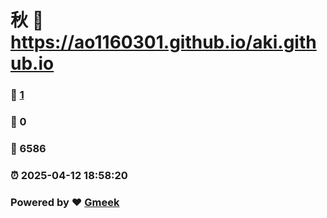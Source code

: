 # 秋 :link: https://ao1160301.github.io/aki.github.io 
### :page_facing_up: [1](https://ao1160301.github.io/aki.github.io/tag.html) 
### :speech_balloon: 0 
### :hibiscus: 6586 
### :alarm_clock: 2025-04-12 18:58:20 
### Powered by :heart: [Gmeek](https://github.com/Meekdai/Gmeek)
